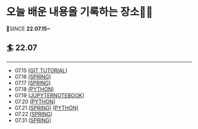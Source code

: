 # 오늘 배운 내용을 기록하는 장소🧐🧐
🙏SINCE **22.07.15~**  
   
## 🏄 22.07
---
* 07.15  [\(GIT TUTORIAL\)](./Git/GIT_TUTORIAL)
* 07.16  [\(SPRING\)](./Spring)
* 07.17  [\(SPRING\)](./Spring)
* 07.18  [\(PYTHON\)](./PYTHON/파이썬.md)
* 07.19  [\(JUPYTERNOTEBOOK\)](./PYTHON/JupyterNotebook.md)
* 07.20  [\(PYTHON\)](./PYTHON/파이썬.md)
* 07.21  [\(SPRING\)](./Spring)  [\(PYTHON\)](./PYTHON/파이썬.md)
* 07.22  [\(SPRING\)](./Spring)
* 07.31  [\(SPRING\)](./Spring)